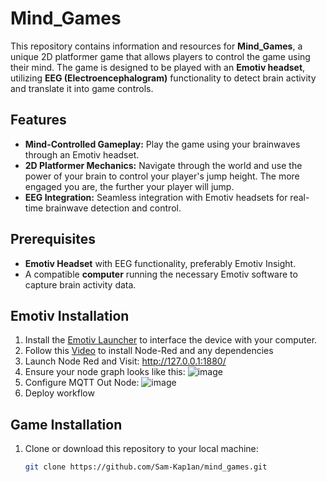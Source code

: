 # Mind_Games

This repository contains information and resources for **Mind_Games**, a unique 2D platformer game that allows players to control the game using their mind. The game is designed to be played with an **Emotiv headset**, utilizing **EEG (Electroencephalogram)** functionality to detect brain activity and translate it into game controls.

## Features
- **Mind-Controlled Gameplay:** Play the game using your brainwaves through an Emotiv headset.
- **2D Platformer Mechanics:** Navigate through the world and use the power of your brain to control your player's jump height. The more engaged you are, the further your player will jump.
- **EEG Integration:** Seamless integration with Emotiv headsets for real-time brainwave detection and control.

## Prerequisites
- **Emotiv Headset** with EEG functionality, preferably Emotiv Insight.
- A compatible **computer** running the necessary Emotiv software to capture brain activity data.

## Emotiv Installation

1. Install the [Emotiv Launcher](https://www.emotiv.com/) to interface the device with your computer.
2. Follow this [Video](https://www.youtube.com/watch?v=vyvA2SQuF6w&list=PLeU2B0nZd2LTFT1XiCad6lWHyIVzZw7wr&index=13&ab_channel=EmotivAcademy) to install Node-Red and any dependencies
3. Launch Node Red and Visit: http://127.0.0.1:1880/
4. Ensure your node graph looks like this: ![image](https://github.com/user-attachments/assets/6272cd54-def8-4e08-9e67-22a640aef005) 
5. Configure MQTT Out Node: ![image](https://github.com/user-attachments/assets/b46c2d48-3497-4536-934e-2a283c063983)
6. Deploy workflow

## Game Installation
1. Clone or download this repository to your local machine:
   ```bash
   git clone https://github.com/Sam-Kap1an/mind_games.git
